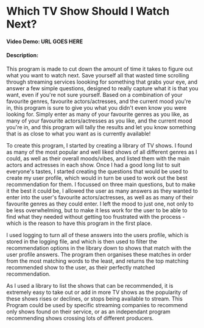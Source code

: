 # Which TV Show Should I Watch Next? 
#### Video Demo: URL GOES HERE
#### Description:
This program is made to cut down the amount of time it takes to figure out what you want to watch next. Save yourself all that wasted time scrolling through streaming services loooking for something that grabs your eye, and answer a few simple questions, designed to really capture what it is that you want, even if you're not sure yourself. Based on a combination of your favourite genres, favourite actors/actresses, and the current mood you're in, this program is sure to give you what you didn't even know you were looking for. Simply enter as many of your favourite genres as you like, as many of your favourite actors/actresses as you like, and the current mood you're in, and this program will tally the results and let you know something that is as close to what you want as is currently available! 

To create this program, I started by creating a library of TV shows. I found as many of the most popular and well liked shows of all different genres as I could, as well as their overall moods/vibes, and listed them with the main actors and actresses in each show. Once I had a good long list to suit everyone's tastes, I started creating the questions that would be used to create my user profile, which would in turn be used to work out the best recommendation for them. I focussed on three main questions, but to make it the best it could be, I allowed the user as many answers as they wanted to enter into the user's favourite actors/actresses, as well as as many of their favourite genres as they could enter. I left the mood to just one, not only to be less overwhelming, but to make it less work for the user to be able to find what they needed without getting too frustrated with the process - which is the reason to have this program in the first place. 

I used logging to turn all of these answers into the users profile, which is stored in the logging file, and which is then used to filter the recommendation options in the library down to shows that match with the user profile answers. The program then organises these matches in order from the most matching words to the least, and returns the top matching recommended show to the user, as their perfectly matched recommendation. 

As I used a library to list the shows that can be recommended, it is extremely easy to take out or add in more TV shows as the popularity of these shows rises or declines, or stops being available to stream. This Program could be used by specific streaming companies to recommend only shows found on their service, or as an independant program recommending shows crossing lots of different producers. 
